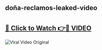 ## doña-reclamos-leaked-video 

# <h2><a href="http://freeplayer.one?title=doña-reclamos-leaked-video&ref=21J">🔗 Click to Watch 👉🔴 VIDEO</a></h2>

<a href="http://freeplayer.one?title=doña-reclamos-leaked-video&ref=21J" rel="nofollow" data-target="animated-image.originalLink"><img src="https://i.ibb.co.com/xMMVF88/686577567.gif" alt="Viral Video Original" style="max-width: 100%; display: inline-block;" data-target="animated-image.originalImage"></a>


